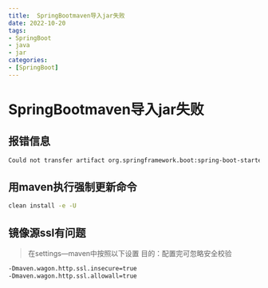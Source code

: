 ```yaml
---
title:  SpringBootmaven导入jar失败
date: 2022-10-20
tags:
- SpringBoot
- java
- jar
categories:
- [SpringBoot]
---
```


# SpringBootmaven导入jar失败
## 报错信息
```sh
Could not transfer artifact org.springframework.boot:spring-boot-starter-parent:pom:
```
## 用maven执行强制更新命令
```sh
clean install -e -U
```
## 镜像源ssl有问题
>
>在settings—maven中按照以下设置
>目的：配置完可忽略安全校验
>

```sh
-Dmaven.wagon.http.ssl.insecure=true 
-Dmaven.wagon.http.ssl.allowall=true
```